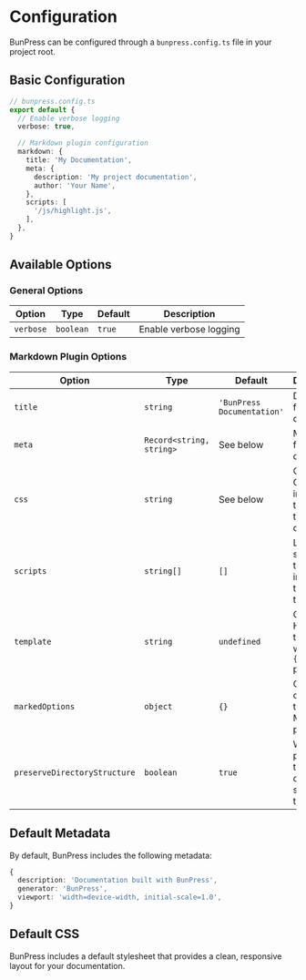 # Configuration

BunPress can be configured through a `bunpress.config.ts` file in your project root.

## Basic Configuration

```typescript
// bunpress.config.ts
export default {
  // Enable verbose logging
  verbose: true,

  // Markdown plugin configuration
  markdown: {
    title: 'My Documentation',
    meta: {
      description: 'My project documentation',
      author: 'Your Name',
    },
    scripts: [
      '/js/highlight.js',
    ],
  },
}
```

## Available Options

### General Options

| Option | Type | Default | Description |
|--------|------|---------|-------------|
| `verbose` | `boolean` | `true` | Enable verbose logging |

### Markdown Plugin Options

| Option | Type | Default | Description |
|--------|------|---------|-------------|
| `title` | `string` | `'BunPress Documentation'` | Default title for HTML documents |
| `meta` | `Record<string, string>` | See below | Metadata for HTML documents |
| `css` | `string` | See below | Custom CSS to be included in the head of the document |
| `scripts` | `string[]` | `[]` | List of script URLs to be included at the end of the body |
| `template` | `string` | `undefined` | Custom HTML template with `{{content}}` placeholder |
| `markedOptions` | `object` | `{}` | Custom options for the Marked Markdown parser |
| `preserveDirectoryStructure` | `boolean` | `true` | Whether to preserve the directory structure in the output |

## Default Metadata

By default, BunPress includes the following metadata:

```typescript
{
  description: 'Documentation built with BunPress',
  generator: 'BunPress',
  viewport: 'width=device-width, initial-scale=1.0',
}
```

## Default CSS

BunPress includes a default stylesheet that provides a clean, responsive layout for your documentation.
